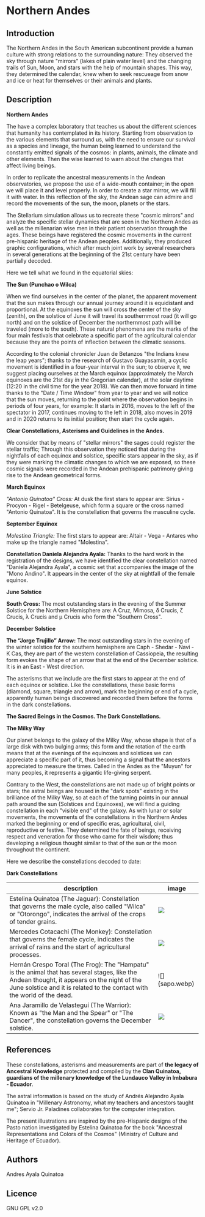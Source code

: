 # Northern Andes

## Introduction

The Northern Andes in the South American subcontinent provide a human culture with strong relations to the surrounding nature: They observed the sky through nature "mirrors" (lakes of plain water level) and the changing trails of Sun, Moon, and stars with the help of mountain shapes. This way, they determined the calendar, knew when to seek rescueage from snow and ice or heat for themselves or their animals and plants. 

## Description


**Northern Andes**

The have a complex laboratory that teaches us about the different sciences that humanity has contemplated in its history. Starting from observation to the various elements that surround us, with the need to ensure our survival as a species and lineage, the human being learned to understand the constantly emitted signals of the cosmos: in plants, animals, the climate and other elements. Then the wise learned to warn about the changes that affect living beings.

In order to replicate the ancestral measurements in the Andean observatories, we propose the use of a wide-mouth container; in the open we will place it and level properly. In order to create a star mirror, we will fill it with water. In this reflection of the sky, the Andean sage can admire and record the movements of the sun, the moon, planets or the stars.

The Stellarium simulation allows us to recreate these "cosmic mirrors" and analyze the specific stellar dynamics that are seen in the Northern Andes as well as the millenarian wise men in their patient observation through the ages. These beings have registered the cosmic movements in the current pre-hispanic heritage of the Andean peoples. Additionally, they produced graphic configurations, which after much joint work by several researchers in several generations at the beginning of the 21st century have been partially decoded.

Here we tell what we found in the equatorial skies:

**The Sun (Punchao o Wilca)**

When we find ourselves in the center of the planet, the apparent movement that the sun makes through our annual journey around it is equidistant and proportional. At the equinoxes the sun will cross the center of the sky (zenith), on the solstice of June it will travel its southernmost road (it will go north) and on the solstice of December the northernmost path will be traveled (more to the south). These natural phenomena are the marks of the four main festivals that celebrate a specific part of the agricultural calendar because they are the points of inflection between the climatic seasons.

According to the colonial chronicler Juan de Betanzos "the Indians knew the leap years"; thanks to the research of Gustavo Guayasamín, a cyclic movement is identified in a four-year interval in the sun; to observe it, we suggest placing ourselves at the March equinox (approximately the March equinoxes are the 21st day in the Gregorian calendar), at the solar daytime (12:20 in the civil time for the year 2018). We can then move forward in time thanks to the "Date / Time Window" from year to year and we will notice that the sun moves, returning to the point where the observation begins in periods of four years, for example: It starts in 2016, moves to the left of the spectator in 2017, continues moving to the left in 2018, also moves in 2019 and in 2020 returns to its initial position; then start the cycle again.

**Clear Constellations, Asterisms and Guidelines in the Andes.**

We consider that by means of "stellar mirrors" the sages could register the stellar traffic; Through this observation they noticed that during the nightfalls of each equinox and solstice, specific stars appear in the sky, as if they were marking the climatic changes to which we are exposed, so these cosmic signals were recorded in the Andean prehispanic patrimony giving rise to the Andean geometrical forms.

__March Equinox__
 
 *"Antonio Quinatoa" Cross:* At dusk the first stars to appear are: Sirius - Procyon - Rigel - Betelgeuse, which form a square or the cross named "Antonio Quinatoa". It is the constellation that governs the masculine cycle.

__September Equinox__

 *Molestina Triangle:* The first stars to appear are: Altair - Vega - Antares who make up the triangle named "Molestina".

__Constellation Daniela Alejandra Ayala:__ Thanks to the hard work in the registration of the designs, we have identified the clear constellation named "Daniela Alejandra Ayala", a cosmic set that accompanies the image of the "Mono Andino". It appears in the center of the sky at nightfall of the female equinox.

__June Solstice__

__South Cross:__ The most outstanding stars in the evening of the Summer Solstice for the Northern Hemisphere are: A Cruz, Mimosa, δ Crucis, ζ Crucis, λ Crucis and μ Crucis who form the "Southern Cross".

__December Solstice__

__The “Jorge Trujillo” Arrow:__ The most outstanding stars in the evening of the winter solstice for the southern hemisphere are Caph - Shedar - Navi - K Cas, they are part of the western constellation of Cassiopeia, the resulting form evokes the shape of an arrow that at the end of the December solstice. It is in an East - West direction.

The asterisms that we include are the first stars to appear at the end of each equinox or solstice. Like the constellations, these basic forms (diamond, square, triangle and arrow), mark the beginning or end of a cycle, apparently human beings discovered and recorded them before the forms in the dark constellations.

**The Sacred Beings in the Cosmos. The Dark Constellations.**

**The Milky Way**

 Our planet belongs to the galaxy of the Milky Way, whose shape is that of a large disk with two bulging arms; this form and the rotation of the earth means that at the evenings of the equinoxes and solstices we can appreciate a specific part of it, thus becoming a signal that the ancestors appreciated to measure the times. Called in the Andes as the "Muyun" for many peoples, it represents a gigantic life-giving serpent. 

Contrary to the West, the constellations are not made up of bright points or stars; the astral beings are housed in the "dark spots" existing in the brilliance of the Milky Way, so at each of the turning points in our annual path around the sun (Solstices and Equinoxes), we will find a guiding constellation in each "visible end" of the galaxy. As with lunar or solar movements, the movements of the constellations in the Northern Andes marked the beginning or end of specific eras, agricultural, civil, reproductive or festive. They determined the fate of beings, receiving respect and veneration for those who came for their wisdom; thus developing a religious thought similar to that of the sun or the moon throughout the continent.

Here we describe the constellations decoded to date:

**Dark Constellations**

 | description | image |
|-----------|------------------|
| Estelina Quinatoa (The Jaguar): Constellation that governs the male cycle, also called "Wilca" or "Otorongo", indicates the arrival of the crops of tender grains. | ![](jaguar.webp) |
|  Mercedes Cotacachi (The Monkey): Constellation that governs the female cycle, indicates the arrival of rains and the start of agricultural processes. | ![](mono.webp) |
| Hernán Crespo Toral (The Frog): The "Hampatu" is the animal that has several stages, like the Andean thought, it appears on the night of the June solstice and it is related to the contact with the world of the dead. | ![]{sapo.webp) |
| Ana Jaramillo de Velasteguí (The Warrior): Known as "the Man and the Spear" or "The Dancer", the constellation governs the December solstice. | ![](guerrero.webp) |
 
## References

These constellations, asterisms and measurements are part of __the legacy of Ancestral Knowledge__ protected and compiled by the __Clan Quinatoa, guardians of the millenary knowledge of the Lundauco Valley in Imbabura - Ecuador__.

The astral information is based on the study of Andrés Alejandro Ayala Quinatoa in "Millenary Astronomy, what my teachers and ancestors taught me"; Servio Jr. Paladines collaborates for the computer integration.

The present illustrations are inspired by the pre-Hispanic designs of the Pasto nation investigated by Estelina Quinatoa for the book "Ancestral Representations and Colors of the Cosmos" (Ministry of Culture and Heritage of Ecuador).

## Authors

Andres Ayala Quinatoa

## Licence

GNU GPL v2.0
